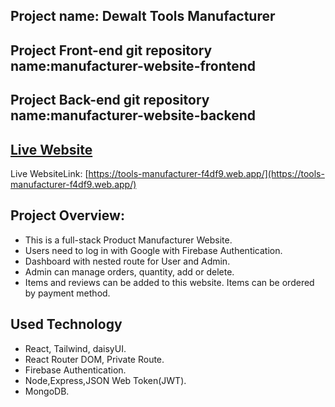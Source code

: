 ## Project name: Dewalt Tools Manufacturer

## Project Front-end git repository name:manufacturer-website-frontend

## Project Back-end git repository name:manufacturer-website-backend

## [Live Website](https://tools-manufacturer-f4df9.web.app/)

Live WebsiteLink: [https://tools-manufacturer-f4df9.web.app/](https://tools-manufacturer-f4df9.web.app/)

## Project Overview:

- This is a full-stack Product Manufacturer Website.
- Users need to log in with Google with Firebase Authentication.
- Dashboard with nested route for User and Admin.
- Admin can manage orders, quantity, add or delete.
- Items and reviews can be added to this website. Items can be ordered by payment method.

## Used Technology

- React, Tailwind, daisyUI.
- React Router DOM, Private Route.
- Firebase Authentication.
- Node,Express,JSON Web Token(JWT).
- MongoDB.
